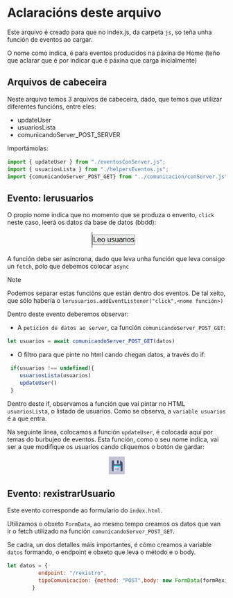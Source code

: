 # Aclaracións deste arquivo

Este arquivo é creado para que no index.js, da carpeta `js`, so teña unha función de eventos ao cargar.

O nome como indica, é para eventos producidos na páxina de Home (teño que aclarar que é por indicar que é páxina que carga inicialmente)

## Arquivos de cabeceira

Neste arquivo temos 3 arquivos de cabeceira, dado, que temos que utilizar diferentes funcións, entre eles:

- updateUser
- usuariosLista
- comunicandoServer_POST_SERVER

Importámolas:

```javascript
import { updateUser } from "./eventosConServer.js";
import { usuariosLista } from "./helpersEventos.js";
import {comunicandoServer_POST_GET} from "../comunicacion/conServer.js"
```

## Evento: lerusuarios

O propio nome indica que no momento que se produza o envento, `click` neste caso, leerá os datos da base de datos (bbdd):
<div align="center">

![imaxe de gardar](/Arquivos_md/CLIENTE/imaxes/botonLerUsuarios.png)
</div>

A función debe ser asíncrona, dado que leva unha función que leva consigo un `fetch`, polo que debemos colocar `async`

> [!NOTE]
> Podemos separar estas funcións que están dentro dos eventos. 
> De tal xeito, que sólo habería o ```lerusuarios.addEventListener("click",<nome función>)```

Dentro deste evento deberemos observar:

- A `petición de datos ao server`, ca función `comunicandoServer_POST_GET`:

```javascript
let usuarios = await comunicandoServer_POST_GET(datos)
```
- O filtro para que pinte no html cando chegan datos, a través do if:

```javascript
 if(usuarios !== undefined){          
    usuariosLista(usuarios)
    updateUser()
 }
```

Dentro deste if, observamos a función que vai pintar no HTML `usuariosLista`, o listado de usuarios. Como se observa, a ``variable usuarios`` é a que entra. 

Na seguinte línea, colocamos a función `updateUser`, é colocada aquí por temas do burbujeo de eventos. Esta función, como o seu nome indica, vai ser a que modifique os usuarios cando cliquemos o botón de gardar:

<div align="center">

![imaxe de gardar](/Arquivos_md/CLIENTE/imaxes/imaxeGardar.png)

</div>

## Evento: rexistrarUsuario

Este evento corresponde ao formulario do ```index.html```.

Utilizamos o obxeto `FormData`, ao mesmo tempo creamos os datos que van ir o fetch utilizado na función `comunicandoServer_POST_GET`. 

Se cadra, un dos detalles máis importantes, é cómo creamos a variable `datos`
formando, o endpoint e obxeto que leva o método e o body.

```javascript
let datos = {
          endpoint: "/rexistro",
          tipoComunicacion: {method: "POST",body: new FormData(formRexistro) }
        }

```